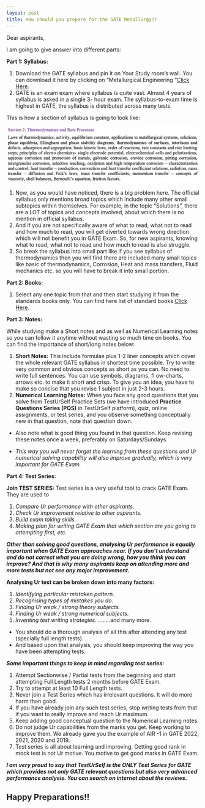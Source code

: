 ```yaml
---
layout: post
title: How should you prepare for the GATE Metallurgy?? 
---
```

Dear aspirants,

I am going to give answer into different parts:

**Part 1: Syllabus:**

1. Download the GATE syllabus and pin it on Your Study room’s wall. You can download it here by clicking on “Metallurgical Engineering “[Click Here]([https://online.testurself.in](https://www.testurself.in/what-is-gate/)).
2. GATE is an exam exam where syllabus is quite vast. Almost 4 years of syllabus is asked in a single 3- hour exam. The syllabus-to-exam time is highest in GATE, the syllabus is distributed across many tests.

This is how a section of syllabus is going to look like:

![image](/assets/images/15.png)

1. Now, as you would have noticed, there is a big problem here. The official syllabus only mentions broad topics which include many other small subtopics within themselves. For example, in the topic “Solutions”, there are a LOT of topics and concepts involved, about which there is no mention in official syllabus.
2. And if you are not specifically aware of what to read, what not to read and how much to read, you will get diverted towards wrong direction which will not benefit you in GATE Exam. So, for new aspirants, knowing what to read, what not to read and how much to read is also struggle.
3. So break the syllabus into small part like if you see syllabus of thermodynamics then you will find there are included many small topics like basic of thermodynamics, Corrosion, Heat and mass transfers, Fluid mechanics etc. so you will have to break it into small portion.

**Part 2: Books:**

1. Select any one topic from that and then start studying it from the standards books only. You can find here list of standard books [Click Here](https://www.testurself.in/reference-books/metallurgical-engineering/).

**Part 3: Notes:**

While studying make a Short notes and as well as Numerical Learning notes so you can follow it anytime without wasting so much time on books. You can find the importance of short/long notes below:

1. **Short Notes:** This include formulae plus 1-2 liner concepts which cover the whole relevant GATE syllabus in shortest time possible. Try to write very common and obvious concepts as short as you can. No need to write full sentences. You can use symbols, diagrams, fl ow-charts, arrows etc. to make it short and crisp. To give you an idea, you have to make so concise that you revise 1 subject in just 2-3 hours.
2. **Numerical Learning Notes:** When you face any good questions that you solve from TestUrSelf Practice Sets (we have introduced **Practice Questions Series (PQS)** in TestUrSelf platform), quiz, online assignments, or test series, and you observe something conceptually new in that question, note that question down.

- Also note what is good thing you found in that question. Keep revising these notes once a week, preferably on Saturdays/Sundays.

- *This way you will never forget the learning from these questions and Ur numerical solving capability will also improve gradually, which is very important for GATE Exam.*

**Part 4: Test Series:**

**Join TEST SERIES:** Test series is a very useful tool to crack GATE Exam. They are used to

1. *Compare Ur performance with other aspirants.*
2. *Check Ur improvement relative to other aspirants.*
3. *Build exam taking skills.*
4. *Making plan for writing GATE Exam that which section are you going to attempting first, etc.*

***Other than solving good questions, analysing Ur performance is equally important when GATE Exam approaches near. If you don’t understand and do not correct what you are doing wrong, how you think you can improve? And that is why many aspirants keep on attending more and more tests but not see any major improvement.***

**Analysing Ur test can be broken down into many factors:**

1. *Identifying particular mistaken pattern.*
2. *Recognising types of mistakes you do.*
3. *Finding Ur weak / strong theory subjects.*
4. *Finding Ur weak / strong numerical subjects.*
5. *Inventing test writing strategies.*
........and many more.

- You should do a thorough analysis of all this after attending any test (specially full length tests).
- And based upon that analysis, you should keep improving the way you have been attempting tests.

***Some important things to keep in mind regarding test series:***

1. Attempt Sectionwise / Partial tests from the beginning and start attempting Full Length tests 2 months before GATE Exam.
2. Try to attempt at least 10 Full Length tests.
3. Never join a Test Series which has irrelevant questions. It will do more harm than good.
4. If you have already join any such test series, stop writing tests from that if you want to really improve and reach Ur maximum.
5. Keep adding good conceptual question to the Numerical Learning notes.
6. Do not judge Ur capabilities from the marks you get. Keep working to improve them. We already gave you the example of AIR -1 in GATE 2022, 2021, 2020 and 2019.
7. Test series is all about learning and improving. Getting good rank in mock test is not Ur motive. You motive to get good marks in GATE Exam.

***I am very proud to say that TestUrSelf is the ONLY Test Series for GATE which provides not only GATE relevant questions but also very advanced performance analysis. You can search on internet about the reviews.***


Happy Preparations!!
----


